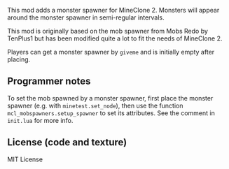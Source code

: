 This mod adds a monster spawner for MineClone 2.
Monsters will appear around the monster spawner in semi-regular intervals.

This mod is originally based on the mob spawner from Mobs Redo by TenPlus1
but has been modified quite a lot to fit the needs of MineClone 2.

Players can get a monster spawner by `giveme` and is initially empty after
placing.

## Programmer notes
To set the mob spawned by a monster spawner, first place the monster spawner
(e.g. with `minetest.set_node`), then use the function
`mcl_mobspawners.setup_spawner` to set its attributes. See the comment
in `init.lua` for more info.

## License (code and texture)
MIT License
